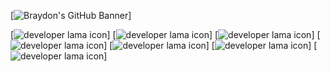 [![Braydon's GitHub Banner](./assets/lama.jpg)]

[![developer lama icon](./assets/Katya.png)]
[![developer lama icon](./assets/Jenya.png)]
[![developer lama icon](./assets/Huracan.png)]
[![developer lama icon](./assets/Andrey.png)]
[![developer lama icon](./assets/Roman.png)]
[![developer lama icon](./assets/Sveta.png)]
[![developer lama icon](./assets/Ravshan.png)]
